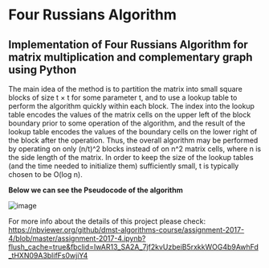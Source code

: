 # Four Russians Algorithm

## Implementation of Four Russians Algorithm for matrix multiplication  and complementary graph using Python

The main idea of the method is to partition the matrix into small square blocks of size t × t for some parameter t, and to use a lookup table to perform the algorithm quickly within each block. The index into the lookup table encodes the values of the matrix cells on the upper left of the block boundary prior to some operation of the algorithm, and the result of the lookup table encodes the values of the boundary cells on the lower right of the block after the operation. Thus, the overall algorithm may be performed by operating on only (n/t)^2 blocks instead of on n^2 matrix cells, where n is the side length of the matrix. In order to keep the size of the lookup tables (and the time needed to initialize them) sufficiently small, t is typically chosen to be O(log n).

**Below we can see the Pseudocode of the algorithm**

![image](https://user-images.githubusercontent.com/43292736/170828760-36e56a58-fce5-4462-92ca-3c036c5b54d8.png)

For more info about the details of this project please check: https://nbviewer.org/github/dmst-algorithms-course/assignment-2017-4/blob/master/assignment-2017-4.ipynb?flush_cache=true&fbclid=IwAR13_SA2A_7jf2kvUzbeiB5rxkkWOG4b9AwhFd_tHXN09A3blifFs0wjiY4
